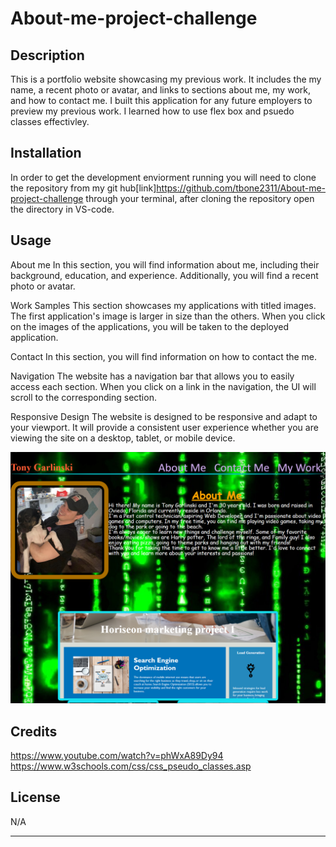 # About-me-project-challenge


## Description
This is a portfolio website showcasing my previous work. It includes the my name, a recent photo or avatar, and links to sections about me, my work, and how to contact me. 
I built this application for any future employers to preview my previous work. I learned how to use flex box and psuedo classes effectivley.

## Installation

In order to get the development enviorment running you will need to clone the repository from my git hub[link]https://github.com/tbone2311/About-me-project-challenge through your terminal, after cloning the repository open the directory in VS-code.
## Usage

About me
In this section, you will find information about me, including their background, education, and experience. Additionally, you will find a recent photo or avatar.

Work Samples
This section showcases my applications with titled images. The first application's image is larger in size than the others. When you click on the images of the applications, you will be taken to the deployed application.

Contact
In this section, you will find information on how to contact the me.

Navigation
The website has a navigation bar that allows you to easily access each section. When you click on a link in the navigation, the UI will scroll to the corresponding section.

Responsive Design
The website is designed to be responsive and adapt to your viewport. It will provide a consistent user experience whether you are viewing the site on a desktop, tablet, or mobile device.


![Screenshot](images/Screen.png)

## Credits
https://www.youtube.com/watch?v=phWxA89Dy94
https://www.w3schools.com/css/css_pseudo_classes.asp

## License
N/A

---
